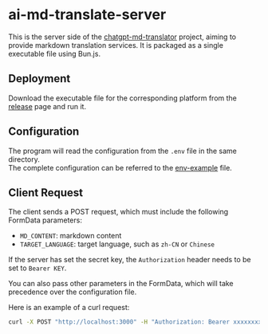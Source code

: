 # ai-md-translate-server
This is the server side of the [chatgpt-md-translator](https://github.com/smikitky/chatgpt-md-translator) project, aiming to provide markdown translation services. It is packaged as a single executable file using Bun.js.

## Deployment
Download the executable file for the corresponding platform from the [release](https://github.com/ray-d-song/ai-md-translate-server/releases) page and run it.

## Configuration
The program will read the configuration from the `.env` file in the same directory.  
The complete configuration can be referred to the [env-example](.env.example) file.  

## Client Request
The client sends a POST request, which must include the following FormData parameters:
- `MD_CONTENT`: markdown content
- `TARGET_LANGUAGE`: target language, such as `zh-CN` or `Chinese`

If the server has set the secret key, the `Authorization` header needs to be set to `Bearer KEY`.

You can also pass other parameters in the FormData, which will take precedence over the configuration file.

Here is an example of a curl request:
```bash
curl -X POST "http://localhost:3000" -H "Authorization: Bearer xxxxxxxxxxxxxxxxxxxxxxxxxxx" -F "MD_CONTENT=..." -F "MODEL_NAME=gpt-4o" -F "FRAGMENT_TOKEN_SIZE=4096" -F "TEMPERATURE=0.5" -F "API_CALL_INTERVAL=10" -F 
```

